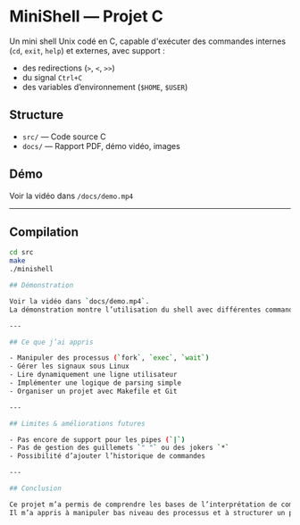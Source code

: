 # MiniShell — Projet C

Un mini shell Unix codé en C, capable d'exécuter des commandes internes (`cd`, `exit`, `help`) et externes, avec support :
- des redirections (`>`, `<`, `>>`)
- du signal `Ctrl+C`
- des variables d’environnement (`$HOME`, `$USER`)

## Structure

- `src/` — Code source C
- `docs/` — Rapport PDF, démo vidéo, images

## Démo

Voir la vidéo dans `/docs/demo.mp4`

---

## Compilation

```bash
cd src
make
./minishell

## Démonstration

Voir la vidéo dans `docs/demo.mp4`.  
La démonstration montre l’utilisation du shell avec différentes commandes et redirections.

---

## Ce que j’ai appris

- Manipuler des processus (`fork`, `exec`, `wait`)
- Gérer les signaux sous Linux
- Lire dynamiquement une ligne utilisateur
- Implémenter une logique de parsing simple
- Organiser un projet avec Makefile et Git

---

## Limites & améliorations futures

- Pas encore de support pour les pipes (`|`)
- Pas de gestion des guillemets `" "` ou des jokers `*`
- Possibilité d’ajouter l’historique de commandes

---

## Conclusion

Ce projet m’a permis de comprendre les bases de l’interprétation de commandes sous Unix/Linux.  
Il m’a appris à manipuler bas niveau des processus et à structurer un projet C proprement.

